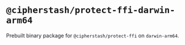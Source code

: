 # `@cipherstash/protect-ffi-darwin-arm64`

Prebuilt binary package for `@cipherstash/protect-ffi` on `darwin-arm64`.

